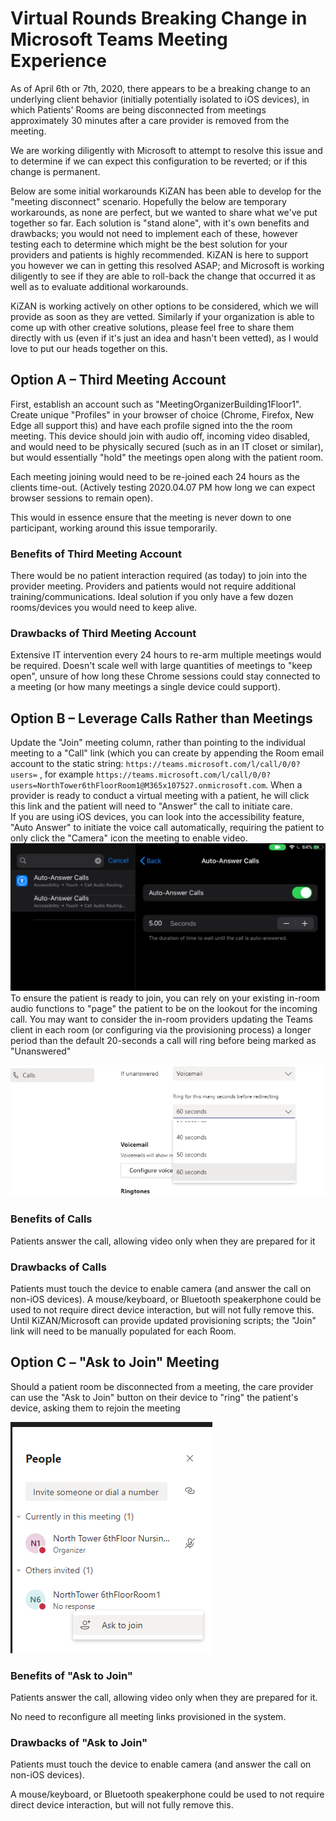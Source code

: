 # Virtual Rounds Breaking Change in Microsoft Teams Meeting Experience

As of April 6th or 7th, 2020, there appears to be a breaking change to an underlying client behavior (initially potentially isolated to iOS devices), in which Patients' Rooms are being disconnected from meetings approximately 30 minutes after a care provider is removed from the meeting.

We are working diligently with Microsoft to attempt to resolve this issue and to determine if we can expect this configuration to be reverted; or if this change is permanent.

Below are some initial workarounds KiZAN has been able to develop for the "meeting disconnect" scenario. Hopefully the below are temporary workarounds, as none are perfect, but we wanted to share what we've put together so far. Each solution is "stand alone", with it's own benefits and drawbacks; you would not need to implement each of these, however testing each to determine which might be the best solution for your providers and patients is highly recommended. KiZAN is here to support you however we can in getting this resolved ASAP; and Microsoft is working diligently to see if they are able to roll-back the change that occurred it as well as to evaluate additional workarounds.

KiZAN is working actively on other options to be considered, which we will provide as soon as they are vetted.  Similarly if your organization is able to come up with other creative solutions, please feel free to share them directly with us (even if it's just an idea and hasn't been vetted), as I would love to put our heads together on this.

## Option A – Third Meeting Account

First, establish an account such as "MeetingOrganizerBuilding1Floor1".  Create unique "Profiles" in your browser of choice (Chrome, Firefox, New Edge all support this) and have each profile signed into the the room meeting. This device should join with audio off, incoming video disabled, and would need to be physically secured (such as in an IT closet or similar), but would essentially "hold" the meetings open along with the patient room.

Each meeting joining would need to be re-joined each 24 hours as the clients time-out. (Actively testing 2020.04.07 PM how long we can expect browser sessions to remain open).

This would in essence ensure that the meeting is never down to one participant, working around this issue temporarily.

### Benefits of Third Meeting Account

There would be no patient interaction required (as today) to join into the provider meeting.  Providers and patients would not require additional training/communications.
Ideal solution if you only have a few dozen rooms/devices you would need to keep alive.

### Drawbacks of Third Meeting Account

Extensive IT intervention every 24 hours to re-arm multiple meetings would be required.
Doesn't scale well with  large quantities of meetings to "keep open", unsure of how long these Chrome sessions could stay connected to a meeting (or how many meetings a single device could support).

## Option B – Leverage Calls Rather than Meetings

Update the "Join" meeting column, rather than pointing to the individual meeting to a "Call" link (which you can create by appending the Room email account to the static string: `https://teams.microsoft.com/l/call/0/0?users=`
, for example `https://teams.microsoft.com/l/call/0/0?users=NorthTower6thFloorRoom1@M365x107527.onmicrosoft.com`.
When a provider is ready to conduct a virtual meeting with a patient, he will click this link and the patient will need to "Answer" the call to initiate care.  
    If you are using iOS devices, you can look into the accessibility feature, "Auto Answer" to initiate the voice call automatically, requiring the patient to only click the "Camera" icon the meeting to enable video.  
    ![Auto-Answer for iOS](/Documentation/Images/Workarounds-AutoAnswer.png)
To ensure the patient is ready to join, you can rely on your existing in-room audio functions to "page" the patient to be on the lookout for the incoming call.
You may want to consider the in-room providers updating the Teams client in each room (or configuring via the provisioning process) a longer period than the default 20-seconds a call will ring before being marked as "Unanswered"

![Calling Setting for Rings](/Documentation/Images/Workarounds-CallingSettings.png)

### Benefits of Calls

Patients answer the call, allowing video only when they are prepared for it

### Drawbacks of Calls

Patients must touch the device to enable camera (and answer the call on non-iOS devices).  A mouse/keyboard, or Bluetooth speakerphone could be used to not require direct device interaction, but will not fully remove this.
Until KiZAN/Microsoft can provide updated provisioning scripts; the "Join" link will need to be manually populated for each Room.

## Option C – "Ask to Join" Meeting

Should a patient room be disconnected from a meeting, the care provider can use the "Ask to Join" button on their device to "ring" the patient's device, asking them to rejoin the meeting

![Ask to Join](Documentation/Images/Workarounds-AskToJoin.png)

### Benefits of "Ask to Join"

Patients answer the call, allowing video only when they are prepared for it.

No need to reconfigure all meeting links provisioned in the system.

### Drawbacks of "Ask to Join"

Patients must touch the device to enable camera (and answer the call on non-iOS devices).

A mouse/keyboard, or Bluetooth speakerphone could be used to not require direct device interaction, but will not fully remove this.
